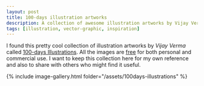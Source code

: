 ```yaml
---
layout: post
title: 100-days illustration artworks
description: A collection of awesome illustration artworks by Vijay Verma called 100-days Illustrations
tags: [illustration, vector-graphic, inspiration]
---
```


I found this pretty cool collection of illustration artworks by _Vijay Verma_ called [100-days Illustrations](https://illlustrations.co). All the images are [free](https://illlustrations.co/license) for both personal and commercial use. I want to keep this collection here for my own reference and also to share with others who might find it useful.

{% include image-gallery.html folder="/assets/100days-illustrations" %}